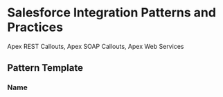 # Salesforce Integration Patterns and Practices

Apex REST Callouts, Apex SOAP Callouts, Apex Web Services

## Pattern Template

### Name




